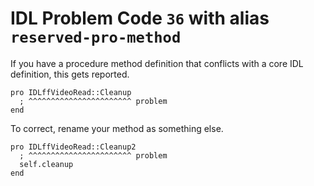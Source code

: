 # IDL Problem Code `36` with alias `reserved-pro-method`

<!--@include: ./severity/disable_problem.md-->

<!--@include: ./severity/internal_routine.md-->

If you have a procedure method definition that conflicts with a core IDL definition, this gets reported.

```idl
pro IDLffVideoRead::Cleanup
  ; ^^^^^^^^^^^^^^^^^^^^^^^ problem
end
```

To correct, rename your method as something else.

```idl
pro IDLffVideoRead::Cleanup2
  ; ^^^^^^^^^^^^^^^^^^^^^^^ problem
  self.cleanup
end
```
